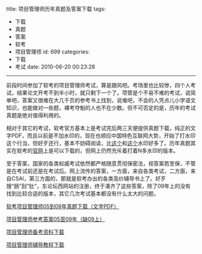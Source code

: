 title: 项目管理师历年真题及答案下载
tags:
  - 下载
  - 真题
  - 答案
  - 软考
  - 项目管理师
id: 699
categories:
  - 下载
  - 考试
date: 2010-06-20 00:23:28
---

前段时间参加了软考的项目管理师考试，算是跟风吧。考场里也比较惨，四个人考试，结果论文开考不到半小时，就只剩下一个了。项管是个不易不难的考试，说简单吧，答案又很难在大几千页的参考书上找到，说难吧，不会的人凭点儿小学语文知识，也能做对一些题，裸考夺魁的人也不在少数。但不可否定的是，历年的考试真题是绝对值得利用的。

相对于其它的考试，软考官方基本上是考试完后两三天便提供真题下载，纯正的文字PDF，而且以前是不加水印的，现在也顺应中国特色互联网大势，开始了打水印这个行当，但好歹还行，基本不妨碍阅读，比[这个](http://www.educity.cn/ncre/ncrest/201003271409231832.htm)和[这个](http://www.exam8.com/computer/djks/dj2/Access/zhenti/201003/977199.html)水印好多了。历年真题其实在软考的[官网](http://rkb.gov.cn/jsj/cms/jcst/stxz/)上是可以下载的，但网上仍然充斥着打着N多水印的版本。

至于答案，国家的各类权威考试依然都严格随意贯彻保密法，视答案若至保，不管是在考试前还是在考试后。网上流传的答案，一方面，来自各类考试，二方面，来自CSAI，第三方面的，那就是软考办出的各类高价辅导书上了。好歹搜“肠”刮“肚”，东论坛西网站的注册，终于凑齐了这些答案，除了09年上的没有找到比较合适的版本，其它几次考试基本都没有什么太大的问题。

<!--more-->

[软考项目管理师05到09年真题下载（文字PDF）](/upfile/2010/06/PM-05-09-all1.zip)

[ 项目管理师参考答案05至09年（缺09上）](/upfile/2010/06/PM-05-09-all-answer.zip)

[项目管理师备考资料下载](http://chensd.com/2010-07/pm-resource.html)

[项目管理师辅导教程下载](http://chensd.com/2010-07/pm-resource.html)